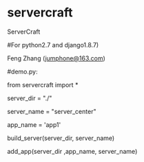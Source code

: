 # servercraft
ServerCraft

#For python2.7 and django1.8.7)
             
Feng Zhang (jumphone@163.com)
             
#demo.py:
             
from servercraft import *
             
server_dir = "./"
             
server_name = "server_center"
             
app_name = 'app1'
            
build_server(server_dir, server_name)
             
add_app(server_dir ,app_name, server_name)
